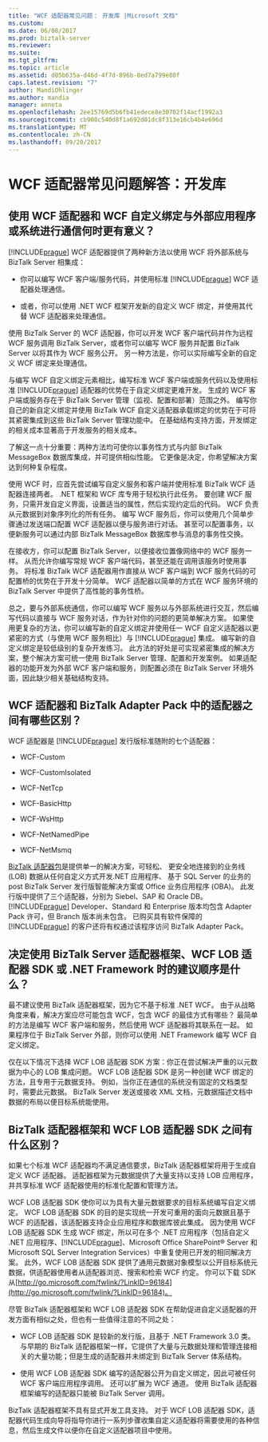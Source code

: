 ```yaml
---
title: "WCF 适配器常见问题： 开发库 |Microsoft 文档"
ms.custom: 
ms.date: 06/08/2017
ms.prod: biztalk-server
ms.reviewer: 
ms.suite: 
ms.tgt_pltfrm: 
ms.topic: article
ms.assetid: d05b635a-d46d-4f7d-896b-8ed7a799e80f
caps.latest.revision: "7"
author: MandiOhlinger
ms.author: mandia
manager: anneta
ms.openlocfilehash: 2ee15769d5b6fb41edece8e30702f14acf1992a3
ms.sourcegitcommit: cb908c540d8f1a692d01dc8f313e16cb4b4e696d
ms.translationtype: MT
ms.contentlocale: zh-CN
ms.lasthandoff: 09/20/2017
---
```

# <a name="wcf-adapter-faq-development-libraries"></a>WCF 适配器常见问题解答：开发库
## <a name="when-does-it-make-more-sense-to-use-the-wcf-adapters-vs-a-wcf-custom-binding-to-communicate-with-an-external-application-or-system"></a>使用 WCF 适配器和 WCF 自定义绑定与外部应用程序或系统进行通信何时更有意义？  
 [!INCLUDE[prague](../includes/prague-md.md)] WCF 适配器提供了两种新方法以使用 WCF 将外部系统与 BizTalk Server 相集成：  
  
-   你可以编写 WCF 客户端/服务代码，并使用标准 [!INCLUDE[prague](../includes/prague-md.md)] WCF 适配器处理通信。  
  
-   或者，你可以使用 .NET WCF 框架开发新的自定义 WCF 绑定，并使用其代替 WCF 适配器来处理通信。  
  
 使用 BizTalk Server 的 WCF 适配器，你可以开发 WCF 客户端代码并作为远程 WCF 服务调用 BizTalk Server，或者你可以编写 WCF 服务并配置 BizTalk Server 以将其作为 WCF 服务公开。 另一种方法是，你可以实际编写全新的自定义 WCF 绑定来处理通信。  
  
 与编写 WCF 自定义绑定元素相比，编写标准 WCF 客户端或服务代码以及使用标准 [!INCLUDE[prague](../includes/prague-md.md)] 适配器的优势在于自定义绑定更难开发。 生成的 WCF 客户端或服务存在于 BizTalk Server 管理（监视、配置和部署）范围之外。 编写你自己的新自定义绑定并使用 BizTalk WCF 自定义适配器承载绑定的优势在于可将其紧密集成到这些 BizTalk Server 管理功能中。 在基础结构支持方面，开发绑定的相关成本显著高于开发服务的相关成本。  
  
 了解这一点十分重要：两种方法均可使你以事务性方式与内部 BizTalk MessageBox 数据库集成，并可提供相似性能。 它更像是决定，你希望解决方案达到何种复杂程度。  
  
 使用 WCF 时，应首先尝试编写自定义服务和客户端并使用标准 BizTalk WCF 适配器连接两者。 .NET 框架和 WCF 库专用于轻松执行此任务。 要创建 WCF 服务，只需开发自定义界面，设置适当的属性，然后实现约定后的代码。 WCF 负责从元数据到对象序列化的所有任务。 编写 WCF 服务后，你可以使用几个简单步骤通过发送端口配置 WCF 适配器以便与服务进行对话。 甚至可以配置事务，以便新服务可以通过内部 BizTalk MessageBox 数据库参与消息的事务性交换。  
  
 在接收方，你可以配置 BizTalk Server，以便接收位置像网络中的 WCF 服务一样。 从而允许你编写常规 WCF 客户端代码，甚至还能在调用该服务时使用事务。 将标准 BizTalk WCF 适配器用作直接从 WCF 客户端到 WCF 服务代码的可配置桥的优势在于开发十分简单。 WCF 适配器以简单的方式在 WCF 服务环境的 BizTalk Server 中提供了高性能的事务性桥。  
  
 总之，要与外部系统通信，你可以编写 WCF 服务以与外部系统进行交互，然后编写代码以直接与 WCF 服务对话，作为针对你的问题的更简单解决方案。 如果使用更复杂的方法，你可以编写新的自定义绑定并使用任一 WCF 自定义适配器以更紧密的方式（与使用 WCF 服务相比）与 [!INCLUDE[prague](../includes/prague-md.md)] 集成。 编写新的自定义绑定是较低级别的复杂开发练习。 此方法的好处是可实现紧密集成的解决方案，整个解决方案可统一使用 BizTalk Server 管理、配置和开发案例。 如果适配器的功能开发为外部 WCF 客户端和服务，则配置必须在 BizTalk Server 环境外面，因此缺少相关基础结构支持。  
  
## <a name="what-are-the-differences-between-the-wcf-adapters-and-the-adapters-in-the-biztalk-adapter-pack"></a>WCF 适配器和 BizTalk Adapter Pack 中的适配器之间有哪些区别？  
 WCF 适配器是 [!INCLUDE[prague](../includes/prague-md.md)] 发行版标准随附的七个适配器：  
  
-   WCF-Custom  
  
-   WCF-CustomIsolated  
  
-   WCF-NetTcp  
  
-   WCF-BasicHttp  
  
-   WCF-WsHttp  
  
-   WCF-NetNamedPipe  
  
-   WCF-NetMsmq  
  
 [BizTalk 适配器包](http://www.microsoft.com/biztalk/en/us/adapter-pack.aspx)是提供单一的解决方案，可轻松、 更安全地连接到的业务线 (LOB) 数据从任何自定义方式开发.NET 应用程序、 基于 SQL Server 的业务的 post BizTalk Server 发行版智能解决方案或 Office 业务应用程序 (OBA)。 此发行版中提供了三个适配器，分别为 Siebel、SAP 和 Oracle DB。 [!INCLUDE[prague](../includes/prague-md.md)] Developer、Standard 和 Enterprise 版本均包含 Adapter Pack 许可，但 Branch 版本尚未包含。 已购买具有软件保障的 [!INCLUDE[prague](../includes/prague-md.md)] 的客户还将有权通过该程序访问 BizTalk Adapter Pack。  
  
## <a name="what-is-the-recommended-order-for-deciding-to-use-the-biztalk-server-adapter-framework-the-wcf-lob-adapter-sdk-or-the-net-framework"></a>决定使用 BizTalk Server 适配器框架、WCF LOB 适配器 SDK 或 .NET Framework 时的建议顺序是什么？  
 最不建议使用 BizTalk 适配器框架，因为它不基于标准 .NET WCF。 由于从战略角度来看，解决方案应尽可能包含 WCF，包含 WCF 的最佳方式有哪些？ 最简单的方法是编写 WCF 客户端和服务，然后使用 WCF 适配器将其联系在一起。 如果程序位于 BizTalk Server 外部，则你可以使用 .NET Framework 编写 WCF 自定义绑定。  
  
 仅在以下情况下选择 WCF LOB 适配器 SDK 方案：你正在尝试解决严重的以元数据为中心的 LOB 集成问题。 WCF LOB 适配器 SDK 是另一种创建 WCF 绑定的方法，且专用于元数据支持。 例如，当你正在通信的系统没有固定的文档类型时，需要此元数据。 BizTalk Server 发送或接收 XML 文档，元数据描述文档中数据的布局以便目标系统能使用。  
  
## <a name="what-are-the-differences-between-the-biztalk-adapter-framework-and-the-wcf-lob-adapter-sdk"></a>BizTalk 适配器框架和 WCF LOB 适配器 SDK 之间有什么区别？  
 如果七个标准 WCF 适配器均不满足通信要求，BizTalk 适配器框架将用于生成自定义 WCF 适配器。 适配器框架为元数据提供了大量支持以支持 LOB 应用程序，并共享标准 WCF 适配器使用的标准化配置和管理方法。  
  
 WCF LOB 适配器 SDK 使你可以为具有大量元数据要求的目标系统编写自定义绑定。 WCF LOB 适配器 SDK 的目的是实现统一开发可重用的面向元数据且基于 WCF 的适配器，该适配器支持企业应用程序和数据库彼此集成。 因为使用 WCF LOB 适配器 SDK 生成 WCF 绑定，所以可在多个 .NET 应用程序（包括自定义 .NET 应用程序、[!INCLUDE[prague](../includes/prague-md.md)]、Microsoft Office SharePoint® Server 和 Microsoft SQL Server Integration Services）中重复使用已开发的相同解决方案。 此外，WCF LOB 适配器 SDK 提供了通用元数据对象模型以公开目标系统元数据，供适配器使用者从适配器浏览、搜索和检索 WCF 约定。 你可以下载 SDK 从[http://go.microsoft.com/fwlink/?LinkID=96184](http://go.microsoft.com/fwlink/?LinkID=96184)。  
  
 尽管 BizTalk 适配器框架和 WCF LOB 适配器 SDK 在帮助促进自定义适配器的开发方面有相似之处，但也有一些值得注意的不同之处：  
  
-   WCF LOB 适配器 SDK 是较新的发行版，且基于 .NET Framework 3.0 类。 与早期的 BizTalk 适配器框架一样，它提供了大量与元数据处理和管理连接相关的大量功能；但是生成的适配器并未绑定到 BizTalk Server 体系结构。  
  
-   使用 WCF LOB 适配器 SDK 编写的适配器公开为自定义绑定，因此可被任何 WCF 客户端应用程序调用。 还可以扩展为 WCF 通道。 使用 BizTalk 适配器框架编写的适配器只能被 BizTalk Server 调用。  
  
 BizTalk 适配器框架不具有显式开发工具支持。 对于 WCF LOB 适配器 SDK，适配器代码生成向导将指导你进行一系列步骤收集自定义适配器将需要使用的各种信息，然后生成文件以便你在自定义适配器项目中使用。